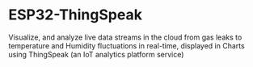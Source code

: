 # ESP32-ThingSpeak
Visualize, and analyze live data streams in the cloud from gas leaks to temperature and Humidity fluctuations in real-time, displayed in Charts using ThingSpeak (an IoT analytics platform service)
